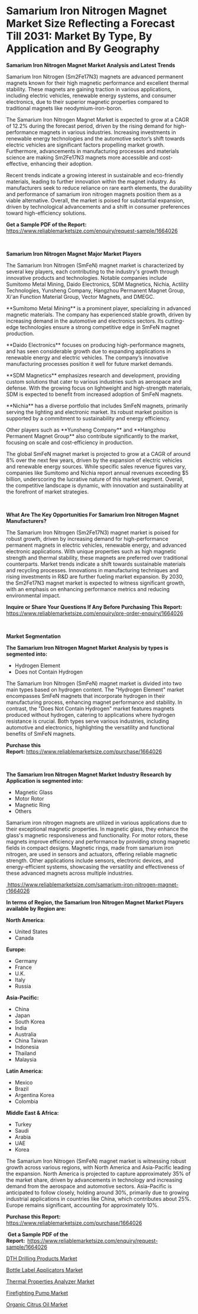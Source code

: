 <p><h1>Samarium Iron Nitrogen Magnet Market Size Reflecting a Forecast Till 2031: Market By Type, By Application and By Geography</h1></p><p><strong>Samarium Iron Nitrogen Magnet Market Analysis and Latest Trends</strong></p>
<p><p>Samarium Iron Nitrogen (Sm2Fe17N3) magnets are advanced permanent magnets known for their high magnetic performance and excellent thermal stability. These magnets are gaining traction in various applications, including electric vehicles, renewable energy systems, and consumer electronics, due to their superior magnetic properties compared to traditional magnets like neodymium-iron-boron.</p><p>The Samarium Iron Nitrogen Magnet Market is expected to grow at a CAGR of 12.2% during the forecast period, driven by the rising demand for high-performance magnets in various industries. Increasing investments in renewable energy technologies and the automotive sector’s shift towards electric vehicles are significant factors propelling market growth. Furthermore, advancements in manufacturing processes and materials science are making Sm2Fe17N3 magnets more accessible and cost-effective, enhancing their adoption.</p><p>Recent trends indicate a growing interest in sustainable and eco-friendly materials, leading to further innovation within the magnet industry. As manufacturers seek to reduce reliance on rare earth elements, the durability and performance of samarium iron nitrogen magnets position them as a viable alternative. Overall, the market is poised for substantial expansion, driven by technological advancements and a shift in consumer preferences toward high-efficiency solutions.</p></p>
<p><strong>Get a Sample PDF of the Report:&nbsp;</strong> <a href="https://www.reliablemarketsize.com/enquiry/request-sample/1664026?utm_campaign=1768&utm_medium=2&utm_source=Github&utm_content=ia&utm_term=18102024&utm_id=samarium-iron-nitrogen-magnet">https://www.reliablemarketsize.com/enquiry/request-sample/1664026</a></p>
<p>&nbsp;</p>
<p><strong>Samarium Iron Nitrogen Magnet Major Market Players</strong></p>
<p><p>The Samarium Iron Nitrogen (SmFeN) magnet market is characterized by several key players, each contributing to the industry's growth through innovative products and technologies. Notable companies include Sumitomo Metal Mining, Daido Electronics, SDM Magnetics, Nichia, Actility Technologies, Yunsheng Company, Hangzhou Permanent Magnet Group, Xi'an Function Material Group, Vector Magnets, and DMEGC.</p><p>**Sumitomo Metal Mining** is a prominent player, specializing in advanced magnetic materials. The company has experienced stable growth, driven by increasing demand in the automotive and electronics sectors. Its cutting-edge technologies ensure a strong competitive edge in SmFeN magnet production.</p><p>**Daido Electronics** focuses on producing high-performance magnets, and has seen considerable growth due to expanding applications in renewable energy and electric vehicles. The company’s innovative manufacturing processes position it well for future market demands.</p><p>**SDM Magnetics** emphasizes research and development, providing custom solutions that cater to various industries such as aerospace and defense. With the growing focus on lightweight and high-strength materials, SDM is expected to benefit from increased adoption of SmFeN magnets.</p><p>**Nichia** has a diverse portfolio that includes SmFeN magnets, primarily serving the lighting and electronic market. Its robust market position is supported by a commitment to sustainability and energy efficiency.</p><p>Other players such as **Yunsheng Company** and **Hangzhou Permanent Magnet Group** also contribute significantly to the market, focusing on scale and cost-efficiency in production.</p><p>The global SmFeN magnet market is projected to grow at a CAGR of around 8% over the next few years, driven by the expansion of electric vehicles and renewable energy sources. While specific sales revenue figures vary, companies like Sumitomo and Nichia report annual revenues exceeding $5 billion, underscoring the lucrative nature of this market segment. Overall, the competitive landscape is dynamic, with innovation and sustainability at the forefront of market strategies.</p></p>
<p>&nbsp;</p>
<p><strong>What Are The Key Opportunities For Samarium Iron Nitrogen Magnet Manufacturers?</strong></p>
<p><p>The Samarium Iron Nitrogen (Sm2Fe17N3) magnet market is poised for robust growth, driven by increasing demand for high-performance permanent magnets in electric vehicles, renewable energy, and advanced electronic applications. With unique properties such as high magnetic strength and thermal stability, these magnets are preferred over traditional counterparts. Market trends indicate a shift towards sustainable materials and recycling processes. Innovations in manufacturing techniques and rising investments in R&D are further fueling market expansion. By 2030, the Sm2Fe17N3 magnet market is expected to witness significant growth, with an emphasis on enhancing performance metrics and reducing environmental impact.</p></p>
<p><strong>Inquire or Share Your Questions If Any Before Purchasing This Report:</strong> <a href="https://www.reliablemarketsize.com/enquiry/pre-order-enquiry/1664026?utm_campaign=1768&utm_medium=2&utm_source=Github&utm_content=ia&utm_term=18102024&utm_id=samarium-iron-nitrogen-magnet">https://www.reliablemarketsize.com/enquiry/pre-order-enquiry/1664026</a></p>
<p>&nbsp;</p>
<p><strong>Market Segmentation</strong></p>
<p><strong>The Samarium Iron Nitrogen Magnet Market Analysis by types is segmented into:</strong></p>
<p><ul><li>Hydrogen Element</li><li>Does not Contain Hydrogen</li></ul></p>
<p><p>The Samarium Iron Nitrogen (SmFeN) magnet market is divided into two main types based on hydrogen content. The "Hydrogen Element" market encompasses SmFeN magnets that incorporate hydrogen in their manufacturing process, enhancing magnet performance and stability. In contrast, the "Does Not Contain Hydrogen" market features magnets produced without hydrogen, catering to applications where hydrogen resistance is crucial. Both types serve various industries, including automotive and electronics, highlighting the versatility and functional benefits of SmFeN magnets.</p></p>
<p><strong>Purchase this Report:&nbsp;</strong><a href="https://www.reliablemarketsize.com/purchase/1664026?utm_campaign=1768&utm_medium=2&utm_source=Github&utm_content=ia&utm_term=18102024&utm_id=samarium-iron-nitrogen-magnet">https://www.reliablemarketsize.com/purchase/1664026</a></p>
<p>&nbsp;</p>
<p><strong>The Samarium Iron Nitrogen Magnet Market Industry Research by Application is segmented into:</strong></p>
<p><ul><li>Magnetic Glass</li><li>Motor Rotor</li><li>Magnetic Ring</li><li>Others</li></ul></p>
<p><p>Samarium iron nitrogen magnets are utilized in various applications due to their exceptional magnetic properties. In magnetic glass, they enhance the glass's magnetic responsiveness and functionality. For motor rotors, these magnets improve efficiency and performance by providing strong magnetic fields in compact designs. Magnetic rings, made from samarium iron nitrogen, are used in sensors and actuators, offering reliable magnetic strength. Other applications include sensors, electronic devices, and energy-efficient systems, showcasing the versatility and effectiveness of these advanced magnets across multiple industries.</p></p>
<p><a href="https://www.reliablemarketsize.com/samarium-iron-nitrogen-magnet-r1664026?utm_campaign=1768&utm_medium=2&utm_source=Github&utm_content=ia&utm_term=18102024&utm_id=samarium-iron-nitrogen-magnet">&nbsp;https://www.reliablemarketsize.com/samarium-iron-nitrogen-magnet-r1664026</a></p>
<p><strong>In terms of Region, the Samarium Iron Nitrogen Magnet Market Players available by Region are:</strong></p>
<p>
    <p> <strong> North America: </strong>
        <ul>
            <li>United States</li>
            <li>Canada</li>
        </ul>
        </p> 
    <p> <strong> Europe: </strong>
        <ul>
            <li>Germany</li>
            <li>France</li>
            <li>U.K.</li>
            <li>Italy</li>
            <li>Russia</li>
        </ul>
        </p> 
    <p> <strong> Asia-Pacific: </strong>
        <ul>
            <li>China</li>
            <li>Japan</li>
            <li>South Korea</li>
            <li>India</li>
            <li>Australia</li>
            <li>China Taiwan</li>
            <li>Indonesia</li>
            <li>Thailand</li>
            <li>Malaysia</li>
        </ul>
        </p> 
    <p> <strong> Latin America: </strong>
        <ul>
            <li>Mexico</li>
            <li>Brazil</li>
            <li>Argentina Korea</li>
            <li>Colombia</li>
        </ul>
        </p> 
    <p> <strong> Middle East & Africa: </strong>
        <ul>
            <li>Turkey</li>
            <li>Saudi</li>
            <li>Arabia</li>
            <li>UAE</li>
            <li>Korea</li>
        </ul>
    </p>
    </p>
<p><p>The Samarium Iron Nitrogen (SmFeN) magnet market is witnessing robust growth across various regions, with North America and Asia-Pacific leading the expansion. North America is projected to capture approximately 35% of the market share, driven by advancements in technology and increasing demand from the aerospace and automotive sectors. Asia-Pacific is anticipated to follow closely, holding around 30%, primarily due to growing industrial applications in countries like China, which contributes about 25%. Europe remains significant, accounting for approximately 10%.</p></p>
<p><strong>Purchase this Report: </strong><a href="https://www.reliablemarketsize.com/purchase/1664026?utm_campaign=1768&utm_medium=2&utm_source=Github&utm_content=ia&utm_term=18102024&utm_id=samarium-iron-nitrogen-magnet">https://www.reliablemarketsize.com/purchase/1664026</a></p>
<p>&nbsp;<strong>Get a Sample PDF of the Report:&nbsp;&nbsp;</strong><a href="https://www.reliablemarketsize.com/enquiry/request-sample/1664026?utm_campaign=1768&utm_medium=2&utm_source=Github&utm_content=ia&utm_term=18102024&utm_id=samarium-iron-nitrogen-magnet">https://www.reliablemarketsize.com/enquiry/request-sample/1664026</a></p>
<p><strong></strong></p>
<p><p><a href="https://www.linkedin.com/pulse/dth-drilling-products-market-forecast-global-trends-analysis-f1prc?utm_campaign=1768&utm_medium=2&utm_source=Github&utm_content=ia&utm_term=18102024&utm_id=samarium-iron-nitrogen-magnet">DTH Drilling Products Market</a></p><p><a href="https://www.linkedin.com/pulse/bottle-label-applicators-market-share-size-trends-industry-mbm3c?utm_campaign=1768&utm_medium=2&utm_source=Github&utm_content=ia&utm_term=18102024&utm_id=samarium-iron-nitrogen-magnet">Bottle Label Applicators Market</a></p><p><a href="https://www.linkedin.com/pulse/thermal-properties-analyzer-market-size-growth-trends-xtgie?utm_campaign=1768&utm_medium=2&utm_source=Github&utm_content=ia&utm_term=18102024&utm_id=samarium-iron-nitrogen-magnet">Thermal Properties Analyzer Market</a></p><p><a href="https://www.linkedin.com/pulse/firefighting-pump-market-matrix-applications-types-cagr-okble?utm_campaign=1768&utm_medium=2&utm_source=Github&utm_content=ia&utm_term=18102024&utm_id=samarium-iron-nitrogen-magnet">Firefighting Pump Market</a></p><p><a href="https://www.linkedin.com/pulse/organic-citrus-oil-market-segmentation-in-depth-analysis-tcg2c?utm_campaign=1768&utm_medium=2&utm_source=Github&utm_content=ia&utm_term=18102024&utm_id=samarium-iron-nitrogen-magnet">Organic Citrus Oil Market</a></p></p>